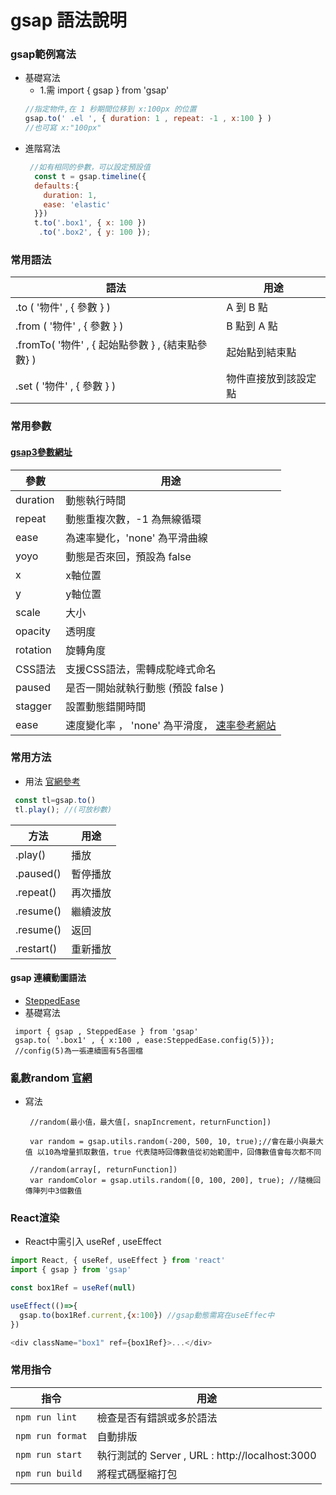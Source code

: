 # gsap 語法說明

### gsap範例寫法

* 基礎寫法
   - 1.需 import { gsap } from 'gsap'
  ```js
  //指定物件,在 1 秒期間位移到 x:100px 的位置
  gsap.to(' .el ', { duration: 1 , repeat: -1 , x:100 } ) 
  //也可寫 x:"100px"
* 進階寫法
  ```js
   //如有相同的參數，可以設定預設值
    const t = gsap.timeline({
    defaults:{
      duration: 1,
      ease: 'elastic'
    }})
    t.to('.box1', { x: 100 })
     .to('.box2', { y: 100 });

### 常用語法

| 語法      | 用途 |
| --- | ---- |
| .to ( '物件' , { 參數 } )| A 到 B 點 |
| .from ( '物件' , { 參數 } )| B 點到 A 點 |
| .fromTo( '物件' , { 起始點參數 } , {結束點參數} ) | 起始點到結束點 |
| .set ( '物件' , { 參數 } ) | 物件直接放到該設定點 |

### 常用參數 
#### [gsap3參數網址](https://greensock.com/cheatsheet/)

| 參數      | 用途 |
| ---- | ---- |
| duration | 動態執行時間 |
| repeat | 動態重複次數，-1 為無線循環 |
| ease | 為速率變化，'none' 為平滑曲線|
| yoyo | 動態是否來回，預設為 false |
| x | x軸位置 |
| y | y軸位置 |
| scale | 大小 |
| opacity | 透明度 |
| rotation | 旋轉角度 |
| CSS語法 | 支援CSS語法，需轉成駝峰式命名 |
| paused | 是否一開始就執行動態 (預設 false ) |
| stagger | 設置動態錯開時間 |
| ease | 速度變化率 ， 'none' 為平滑度， [速率參考網站]( https://greensock.com/docs/v3/Eases )| 

### 常用方法
- 用法
[官網參考](https://greensock.com/docs/v3/GSAP/Timeline)
```js
 const tl=gsap.to()
 tl.play(); //(可放秒數)
```
| 方法      | 用途 |
| ---- | ---- |
| .play() | 播放 |
| .paused() | 暫停播放 |
| .repeat() | 再次播放 |
| .resume() | 繼續波放|
| .resume() | 返回 |
| .restart() | 重新播放 |
#### gsap 連續動圖語法
* [SteppedEase](https://greensock.com/docs/v2/Easing/SteppedEase)  
* 基礎寫法
```JS
 import { gsap , SteppedEase } from 'gsap'
 gsap.to( '.box1' , { x:100 , ease:SteppedEase.config(5)});
 //config(5)為一張連續圖有5各圖檔
```
### 亂數random [官網](https://greensock.com/docs/v3/GSAP/UtilityMethods/random())
- 寫法
  ```JS
   //random(最小值，最大值[，snapIncrement，returnFunction])
   
   var random = gsap.utils.random(-200, 500, 10, true);//會在最小與最大值 以10為增量抓取數值，true 代表隨時回傳數值從初始範圍中，回傳數值會每次都不同

   //random(array[, returnFunction])
   var randomColor = gsap.utils.random([0, 100, 200], true); //隨機回傳陣列中3個數值
  ```

### React渲染
 * React中需引入 useRef , useEffect 
 ```js
 import React, { useRef, useEffect } from 'react'
 import { gsap } from 'gsap'
 
 const box1Ref = useRef(null) 

 useEffect(()=>{
   gsap.to(box1Ref.current,{x:100}) //gsap動態需寫在useEffec中
 })

 <div className="box1" ref={box1Ref}>...</div>
```


### 常用指令
| 指令 | 用途 |
| ---- | ---- |
| `npm run lint` | 檢查是否有錯誤或多於語法 |
| `npm run format` | 自動排版 |
| `npm run start` | 執行測試的 Server , URL : http://localhost:3000 |
| `npm run build` | 將程式碼壓縮打包 |



   
  
